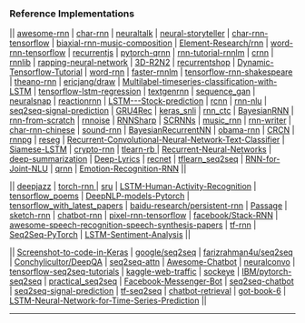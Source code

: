 ### Reference Implementations

|| [awesome-rnn](https://github.com/kjw0612/awesome-rnn) | [char-rnn](https://github.com/karpathy/char-rnn) | [neuraltalk](https://github.com/karpathy/neuraltalk) | [neural-storyteller](https://github.com/ryankiros/neural-storyteller) | [char-rnn-tensorflow](https://github.com/sherjilozair/char-rnn-tensorflow) | [biaxial-rnn-music-composition](https://github.com/hexahedria/biaxial-rnn-music-composition) | [Element-Research/rnn](https://github.com/Element-Research/rnn) | [word-rnn-tensorflow](https://github.com/hunkim/word-rnn-tensorflow) | [recurrentjs](https://github.com/karpathy/recurrentjs) | [pytorch-qrnn](https://github.com/salesforce/pytorch-qrnn) | [rnn-tutorial-rnnlm](https://github.com/dennybritz/rnn-tutorial-rnnlm) | [crnn](https://github.com/bgshih/crnn) | [rnnlib](https://github.com/szcom/rnnlib) | [rapping-neural-network](https://github.com/robbiebarrat/rapping-neural-network) | [3D-R2N2](https://github.com/chrischoy/3D-R2N2) | [recurrentshop](https://github.com/farizrahman4u/recurrentshop) | [Dynamic-Tensorflow-Tutorial](https://github.com/KnHuq/Dynamic-Tensorflow-Tutorial) | [word-rnn](https://github.com/larspars/word-rnn) | [faster-rnnlm](https://github.com/yandex/faster-rnnlm) | [tensorflow-rnn-shakespeare](https://github.com/martin-gorner/tensorflow-rnn-shakespeare) | [theano-rnn](https://github.com/gwtaylor/theano-rnn) | [ericjang/draw](https://github.com/ericjang/draw) | [Multilabel-timeseries-classification-with-LSTM](https://github.com/aqibsaeed/Multilabel-timeseries-classification-with-LSTM) | [tensorflow-lstm-regression](https://github.com/mouradmourafiq/tensorflow-lstm-regression) | [textgenrnn](https://github.com/minimaxir/textgenrnn) | [sequence_gan](https://github.com/ofirnachum/sequence_gan) | [neuralsnap](https://github.com/rossgoodwin/neuralsnap) | [reactionrnn](https://github.com/minimaxir/reactionrnn) | [LSTM---Stock-prediction](https://github.com/jgpavez/LSTM---Stock-prediction) | [rcnn](https://github.com/taolei87/rcnn) | [rnn-nlu](https://github.com/HadoopIt/rnn-nlu) | [seq2seq-signal-prediction](https://github.com/guillaume-chevalier/seq2seq-signal-prediction) | [GRU4Rec](https://github.com/hidasib/GRU4Rec) | [keras_snli](https://github.com/Smerity/keras_snli) | [rnn_ctc](https://github.com/rakeshvar/rnn_ctc) | [BayesianRNN](https://github.com/yaringal/BayesianRNN) | [rnn-from-scratch](https://github.com/pangolulu/rnn-from-scratch) | [rnnoise](https://github.com/xiph/rnnoise) | [RNNSharp](https://github.com/zhongkaifu/RNNSharp) | [SCRNNs](https://github.com/facebookarchive/SCRNNs) | [music_rnn](https://github.com/yoavz/music_rnn) | [rnn-writer](https://github.com/robinsloan/rnn-writer) | [char-rnn-chinese](https://github.com/zhangzibin/char-rnn-chinese) | [sound-rnn](https://github.com/johnglover/sound-rnn) | [BayesianRecurrentNN](https://github.com/mirceamironenco/BayesianRecurrentNN) | [obama-rnn](https://github.com/samim23/obama-rnn) | [CRCN](https://github.com/cesc-park/CRCN) | [rnnpg](https://github.com/XingxingZhang/rnnpg) | [reseg](https://github.com/fvisin/reseg) | [Recurrent-Convolutional-Neural-Network-Text-Classifier](https://github.com/airalcorn2/Recurrent-Convolutional-Neural-Network-Text-Classifier) | [Siamese-LSTM](https://github.com/aditya1503/Siamese-LSTM) | [crypto-rnn](https://github.com/greydanus/crypto-rnn) | [tlearn-rb
](https://github.com/josephwilk/tlearn-rb) | [Recurrent-Neural-Networks](https://github.com/mohammadpz/Recurrent-Neural-Networks) | [deep-summarization](https://github.com/harpribot/deep-summarization) | [Deep-Lyrics](https://github.com/tonybeltramelli/Deep-Lyrics) | [recnet](https://github.com/joergfranke/recnet) | [tflearn_seq2seq](https://github.com/ichuang/tflearn_seq2seq) | [RNN-for-Joint-NLU](https://github.com/DSKSD/RNN-for-Joint-NLU) | [qrnn](https://github.com/DingKe/qrnn) | [Emotion-Recognition-RNN](https://github.com/saebrahimi/Emotion-Recognition-RNN) || 

|| [deepjazz](https://github.com/jisungk/deepjazz) | [torch-rnn
](https://github.com/jcjohnson/torch-rnn) | [sru](https://github.com/taolei87/sru) | [LSTM-Human-Activity-Recognition](https://github.com/guillaume-chevalier/LSTM-Human-Activity-Recognition) | [tensorflow_poems](https://github.com/jinfagang/tensorflow_poems) | [DeepNLP-models-Pytorch](https://github.com/DSKSD/DeepNLP-models-Pytorch) | [tensorflow_with_latest_papers](https://github.com/NickShahML/tensorflow_with_latest_papers) | [baidu-research/persistent-rnn](https://github.com/baidu-research/persistent-rnn) | [Passage](https://github.com/IndicoDataSolutions/Passage) | [sketch-rnn](https://github.com/hardmaru/sketch-rnn) | [chatbot-rnn](https://github.com/pender/chatbot-rnn) | [pixel-rnn-tensorflow](https://github.com/carpedm20/pixel-rnn-tensorflow) | [facebook/Stack-RNN](https://github.com/facebook/Stack-RNN) | [awesome-speech-recognition-speech-synthesis-papers](https://github.com/zzw922cn/awesome-speech-recognition-speech-synthesis-papers) | [tf-rnn](https://github.com/dennybritz/tf-rnn) | [Seq2Seq-PyTorch](https://github.com/MaximumEntropy/Seq2Seq-PyTorch) | [LSTM-Sentiment-Analysis](https://github.com/adeshpande3/LSTM-Sentiment-Analysis) || 

|| [Screenshot-to-code-in-Keras](https://github.com/emilwallner/Screenshot-to-code-in-Keras) | [google/seq2seq](https://github.com/google/seq2seq) | [farizrahman4u/seq2seq](https://github.com/farizrahman4u/seq2seq) | [Conchylicultor/DeepQA](https://github.com/Conchylicultor/DeepQA) | [seq2seq-attn](https://github.com/harvardnlp/seq2seq-attn) | [Awesome-Chatbot](https://github.com/fendouai/Awesome-Chatbot) | [neuralconvo](https://github.com/macournoyer/neuralconvo) | [tensorflow-seq2seq-tutorials](https://github.com/ematvey/tensorflow-seq2seq-tutorials) | [kaggle-web-traffic](https://github.com/Arturus/kaggle-web-traffic) | [sockeye](https://github.com/awslabs/sockeye) | [IBM/pytorch-seq2seq](https://github.com/IBM/pytorch-seq2seq) | [practical_seq2seq](https://github.com/suriyadeepan/practical_seq2seq) | [Facebook-Messenger-Bot](https://github.com/adeshpande3/Facebook-Messenger-Bot) | [seq2seq-chatbot](https://github.com/tensorlayer/seq2seq-chatbot) | [seq2seq-signal-prediction](https://github.com/guillaume-chevalier/seq2seq-signal-prediction) | [tf-seq2seq](https://github.com/JayParks/tf-seq2seq) | [chatbot-retrieval](https://github.com/dennybritz/chatbot-retrieval) | [got-book-6](https://github.com/zackthoutt/got-book-6) | [LSTM-Neural-Network-for-Time-Series-Prediction](https://github.com/jaungiers/LSTM-Neural-Network-for-Time-Series-Prediction) ||


-----------
